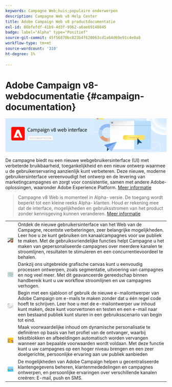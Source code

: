 ```yaml
---
keywords: Campagne Web;huis;populaire onderwerpen
description: Campagne Web v8 Help Center
title: Adobe Campaign Web v8 productdocumentatie
exl-id: 86bfefdf-41b9-4d3f-9962-a6ae69140845
badge: label="Alpha" type="Positief"
source-git-commit: 45f56870bc823b4f620063cd1a64d69e91c4e0a8
workflow-type: tm+mt
source-wordcount: '310'
ht-degree: 1%

---
```


# Adobe Campaign v8-webdocumentatie {#campaign-documentation}

![](assets/do-not-localize/banner-documentationv8.png)

De campagne biedt nu een nieuwe webgebruikersinterface (UI) met verbeterde bruikbaarheid, toegankelijkheid en een nieuw ontwerp waarmee u de gebruikerservaring aanzienlijk kunt verbeteren. Deze nieuwe, moderne gebruikersinterface vereenvoudigt het ontwerp en de levering van marketingcampagnes en zorgt voor consistentie, samen met andere Adobe-oplossingen, waaronder Adobe Experience Platform. [Meer informatie](get-started/get-started.md)

>Campagne v8 Web is momenteel in Alpha- versie. De toegang wordt beperkt tot een kleine reeks Alpha- klanten. Houd er rekening mee dat de interface, mogelijkheden en gebruiksstromen van het product zonder kennisgeving kunnen veranderen. [Meer informatie](rn/release-notes.md)

<!--
<table style="table-layout:fixed"><tr style="border: 0;">
<td>
<a href="get-started/user-interface.md">
<img alt="new UI" src="assets/do-not-localize/email-create.jpeg">
</a>
<div><a href="get-started/user-interface.md"><strong>Discover the new user interface</strong>
</div>
<p>
</td>
<td>
<a href="content/create-email-content.md">
<img alt="Infrequent" src="assets/do-not-localize/email-design.jpg">
</a>
<div>
<a href="content/create-email-content.md"><strong>Meet the Email Designer</strong></a>
</div>
<p></td>
<td>
<a href="audience/about-audiences.md">
<img alt="Audiences" src="assets/do-not-localize/email-audience.jpg">
</a>
<div>
<a href="audience/about-audiences.md"><strong>Make your content dynamic</strong></a>
</div>
<p>
</td>
<td>
<a href="preview-test/proofs.md">
<img alt="Validation" src="assets/do-not-localize/email-preview.jpg">
</a>
<div>
<a href="preview-test/proofs.md"><strong>Send cross-channel deliveries</strong></a>
</div>
<p>
</td>
<td>
<a href="preview-test/proofs.md">
<img alt="Validation" src="assets/do-not-localize/email-preview.jpg">
</a>
<div>
<a href="preview-test/proofs.md"><strong>Reimagined workflow canvas interface</strong></a>
</div>
<p>
</td>
</tr></table>
-->

<table style="table-layout:fixed">
<tr style="border: 0;"><td><a href="get-started/user-interface.md">
<img alt="nieuwe interface" src="assets/do-not-localize/menu-ui.jpeg" width="150px">
</a></td><td>Ontdek de nieuwe gebruikersinterface van het Web van de Campagne, recentste verbeteringen, zeer belangrijke mogelijkheden. Leer hoe u ze kunt gebruiken om kanaalcampagnes voor uw publiek te maken. Met de gebruiksvriendelijke functies helpt Campagne u het maken van gepersonaliseerde campagnes over meerdere kanalen te stroomlijnen, resultaten te stimuleren en een concurrentievoordeel te behalen.</td></tr>
<tr style="border: 0;"><td><a href="get-started/user-interface.md">
<img alt="nieuwe interface" src="assets/do-not-localize/menu-workflows.jpeg" width="150px">
</a></td><td>Dankzij ons uitgebreide grafische canvas kunt u eenvoudig processen ontwerpen, zoals segmentatie, uitvoering van campagnes en nog veel meer. Met dit geavanceerde gereedschap binnen handbereik kunt u uw workflow stroomlijnen en uw campagnes verhogen.</td></tr>
<tr style="border: 0;"><td><a href="get-started/user-interface.md">
<img alt="nieuwe interface" src="assets/do-not-localize/menu-design.jpg" width="150px">
</a></td><td>Begin met een sjabloon of gebruik de nieuwe e-mailontwerper van Adobe Campaign om e-mails te maken zonder dat u één regel code hoeft te schrijven. Leer hoe u met de e-mailontwerper uw inhoud kunt maken, deze kunt voorvertonen en testen en een e-mail naar een bestaand publiek kunt sturen in een gebruiksscenario van begin tot eind.</td></tr>
<tr style="border: 0;"><td><a href="get-started/user-interface.md">
<img alt="nieuwe interface" src="assets/do-not-localize/menu-dynamic.jpg" width="150px">
</a></td><td>Maak voorwaardelijke inhoud om dynamische personalisatie te definiëren op basis van het profiel van de ontvanger, waarbij tekstblokken en afbeeldingen automatisch worden vervangen wanneer aan bepaalde voorwaarden wordt voldaan. Met deze functie kunt u uw campagnes op een hoger niveau brengen en een zeer doelgerichte, persoonlijke ervaring aan uw publiek aanbieden</td></tr>
<tr style="border: 0;"><td><a href="get-started/user-interface.md">
<img alt="nieuwe interface" src="assets/do-not-localize/menu-campaign.jpeg" width="150px">
</a></td><td>De mogelijkheden van Adobe Campaign helpen u gecentraliseerde klantengegevens beheren, klantenmededelingen en campagnes ontwerpen, en persoonlijke ervaringen over verschillende kanalen creëren: E-mail, push en SMS.</td></tr>
</table>








